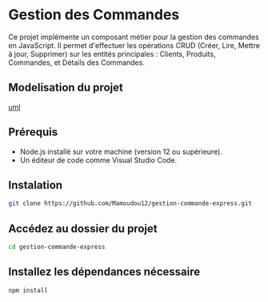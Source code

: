 # Gestion des Commandes
Ce projet implémente un composant métier pour la gestion des commandes en JavaScript. Il permet d'effectuer les opérations CRUD (Créer, Lire, Mettre à jour, Supprimer) sur les entités principales : Clients, Produits, Commandes, et Détails des Commandes.

## Modelisation du projet
[uml](./assets/uml.png)

## Prérequis
- Node.js installé sur votre machine (version 12 ou supérieure).
- Un éditeur de code comme Visual Studio Code.

## Instalation
```bash
git clone https://github.com/Mamoudou12/gestion-commande-express.git
```

## Accédez au dossier du projet 
```bash
cd gestion-commande-express
```

## Installez les dépendances nécessaire
```bash
npm install
```
